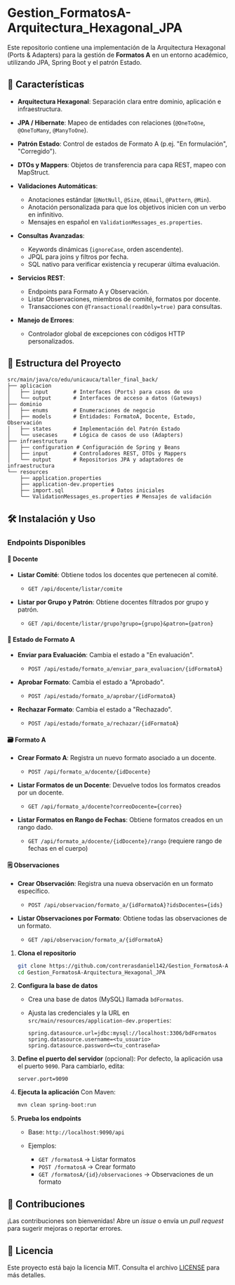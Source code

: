 # Gestion\_FormatosA-Arquitectura\_Hexagonal\_JPA

Este repositorio contiene una implementación de la Arquitectura Hexagonal (Ports & Adapters) para la gestión de **Formatos A** en un entorno académico, utilizando JPA, Spring Boot y el patrón Estado.

## 🚀 Características

* **Arquitectura Hexagonal**: Separación clara entre dominio, aplicación e infraestructura.
* **JPA / Hibernate**: Mapeo de entidades con relaciones (`@OneToOne`, `@OneToMany`, `@ManyToOne`).
* **Patrón Estado**: Control de estados de Formato A (p.ej. "En formulación", "Corregido").
* **DTOs y Mappers**: Objetos de transferencia para capa REST, mapeo con MapStruct.
* **Validaciones Automáticas**:

  * Anotaciones estándar (`@NotNull`, `@Size`, `@Email`, `@Pattern`, `@Min`).
  * Anotación personalizada para que los objetivos inicien con un verbo en infinitivo.
  * Mensajes en español en `ValidationMessages_es.properties`.
* **Consultas Avanzadas**:

  * Keywords dinámicas (`ignoreCase`, orden ascendente).
  * JPQL para joins y filtros por fecha.
  * SQL nativo para verificar existencia y recuperar última evaluación.
* **Servicios REST**:

  * Endpoints para Formato A y Observación.
  * Listar Observaciones, miembros de comité, formatos por docente.
  * Transacciones con `@Transactional(readOnly=true)` para consultas.
* **Manejo de Errores**:

  * Controlador global de excepciones con códigos HTTP personalizados.

## 📁 Estructura del Proyecto

```
src/main/java/co/edu/unicauca/taller_final_back/
├── aplicacion
│   ├── input        # Interfaces (Ports) para casos de uso
│   └── output       # Interfaces de acceso a datos (Gateways)
├── dominio
│   ├── enums        # Enumeraciones de negocio
│   ├── models       # Entidades: FormatoA, Docente, Estado, Observación
│   ├── states       # Implementación del Patrón Estado
│   └── usecases     # Lógica de casos de uso (Adapters)
├── infraestructura
│   ├── configuration # Configuración de Spring y Beans
│   ├── input        # Controladores REST, DTOs y Mappers
│   └── output       # Repositorios JPA y adaptadores de infraestructura
└── resources
    ├── application.properties
    ├── application-dev.properties
    ├── import.sql               # Datos iniciales
    └── ValidationMessages_es.properties # Mensajes de validación
```

## 🛠️ Instalación y Uso

### Endpoints Disponibles

#### 📄 Docente

* **Listar Comité**: Obtiene todos los docentes que pertenecen al comité.

  * `GET /api/docente/listar/comite`
* **Listar por Grupo y Patrón**: Obtiene docentes filtrados por grupo y patrón.

  * `GET /api/docente/listar/grupo?grupo={grupo}&patron={patron}`

#### 📝 Estado de Formato A

* **Enviar para Evaluación**: Cambia el estado a "En evaluación".

  * `POST /api/estado/formato_a/enviar_para_evaluacion/{idFormatoA}`
* **Aprobar Formato**: Cambia el estado a "Aprobado".

  * `POST /api/estado/formato_a/aprobar/{idFormatoA}`
* **Rechazar Formato**: Cambia el estado a "Rechazado".

  * `POST /api/estado/formato_a/rechazar/{idFormatoA}`

#### 🗃️ Formato A

* **Crear Formato A**: Registra un nuevo formato asociado a un docente.

  * `POST /api/formato_a/docente/{idDocente}`
* **Listar Formatos de un Docente**: Devuelve todos los formatos creados por un docente.

  * `GET /api/formato_a/docente?correoDocente={correo}`
* **Listar Formatos en Rango de Fechas**: Obtiene formatos creados en un rango dado.

  * `GET /api/formato_a/docente/{idDocente}/rango` (requiere rango de fechas en el cuerpo)

#### 🗒️ Observaciones

* **Crear Observación**: Registra una nueva observación en un formato específico.

  * `POST /api/observacion/formato_a/{idFormatoA}?idsDocentes={ids}`
* **Listar Observaciones por Formato**: Obtiene todas las observaciones de un formato.

  * `GET /api/observacion/formato_a/{idFormatoA}`

1. **Clona el repositorio**

   ```bash
   git clone https://github.com/contrerasdaniel142/Gestion_FormatosA-Arquitectura_Hexagonal_JPA.git
   cd Gestion_FormatosA-Arquitectura_Hexagonal_JPA
   ```

2. **Configura la base de datos**

   * Crea una base de datos (MySQL) llamada `bdFormatos`.
   * Ajusta las credenciales y la URL en `src/main/resources/application-dev.properties`:

     ```properties
     spring.datasource.url=jdbc:mysql://localhost:3306/bdFormatos
     spring.datasource.username=<tu_usuario>
     spring.datasource.password=<tu_contraseña>
     ```

3. **Define el puerto del servidor** (opcional):
   Por defecto, la aplicación usa el puerto `9090`. Para cambiarlo, edita:

   ```properties
   server.port=9090
   ```

4. **Ejecuta la aplicación**
   Con Maven:

   ```bash
   mvn clean spring-boot:run
   ```

5. **Prueba los endpoints**

   * Base: `http://localhost:9090/api`
   * Ejemplos:

     * `GET /formatosA` → Listar formatos
     * `POST /formatosA` → Crear formato
     * `GET /formatosA/{id}/observaciones` → Observaciones de un formato

## 🤝 Contribuciones

¡Las contribuciones son bienvenidas! Abre un *issue* o envía un *pull request* para sugerir mejoras o reportar errores.

## 📄 Licencia

Este proyecto está bajo la licencia MIT. Consulta el archivo [LICENSE](LICENSE) para más detalles.
